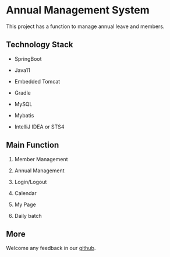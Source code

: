 # Annual Management System
This project has a function to manage annual leave and members.

## Technology Stack
- SpringBoot  

- Java11  

- Embedded Tomcat  

- Gradle  

- MySQL  

- Mybatis  

- IntelliJ IDEA or STS4   

## Main Function
1. Member Management

2. Annual Management

3. Login/Logout

4. Calendar

5. My Page

6. Daily batch

## More

Welcome any feedback in our [github](https://github.com/Gn0thiSeaut0n/hncis-annual-project).